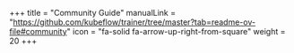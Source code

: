 +++
title = "Community Guide"
manualLink = "https://github.com/kubeflow/trainer/tree/master?tab=readme-ov-file#community"
icon = "fa-solid fa-arrow-up-right-from-square"
weight = 20
+++
